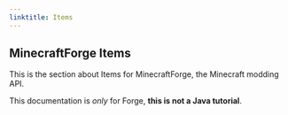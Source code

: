 ```yaml
---
linktitle: Items
---
```


<article class="docs-entry">
<h1 id="minecraftforge-documentation">MinecraftForge Items</h1>
<p>This is the section about Items for <a>MinecraftForge</a>, the Minecraft modding API.</p>
<p>This documentation is <em>only</em> for Forge, <strong>this is not a Java tutorial</strong>.</p>
</article>